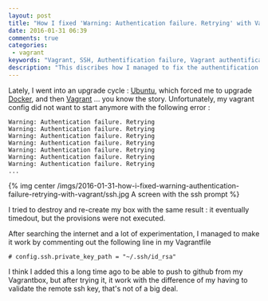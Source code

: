 ```yaml
---
layout: post
title: "How I fixed 'Warning: Authentication failure. Retrying' with Vagrant"
date: 2016-01-31 06:39
comments: true
categories:
 - vagrant
keywords: "Vagrant, SSH, Authentification failure, Vagrant authentification failure"
description: "This discribes how I managed to fix the authentification failure in vagant box creation"
---
```

Lately, I went into an upgrade cycle : [Ubuntu](http://www.ubuntu.com/), which forced me to upgrade [Docker](https://www.docker.com/), and then [Vagrant](https://www.vagrantup.com/) ... you know the story. Unfortunately, my vagrant config did not want to start anymore with the following error :

```
Warning: Authentication failure. Retrying
Warning: Authentication failure. Retrying
Warning: Authentication failure. Retrying
Warning: Authentication failure. Retrying
Warning: Authentication failure. Retrying
Warning: Authentication failure. Retrying
Warning: Authentication failure. Retrying
...
```

{% img center /imgs/2016-01-31-how-i-fixed-warning-authentication-failure-retrying-with-vagrant/ssh.jpg A screen with the ssh prompt %}


I tried to destroy and re-create my box with the same result : it eventually timedout, but the provisions were not executed.

After searching the internet and a lot of experimentation, I managed to make it work by commenting out the following line in my Vagrantfile

```
# config.ssh.private_key_path = "~/.ssh/id_rsa"
```

I think I added this a long time ago to be able to push to github from my Vagrantbox, but after trying it, it work with the difference of my having to validate the remote ssh key, that's not of a big deal.